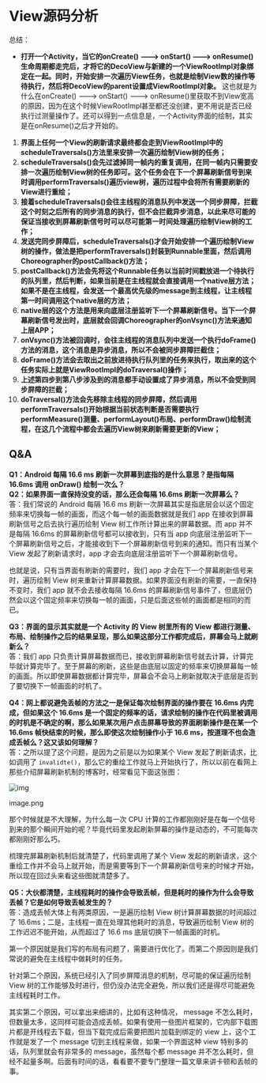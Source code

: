 # View源码分析

总结：

- **打开一个Activity，当它的onCreate() ---> onStart() ---> onResume()生命周期都走完后，才将它的DecoView与新建的一个ViewRootImpl对象绑定在一起。同时，开始安排一次遍历View任务，也就是绘制View数的操作等待执行，然后将DecoView的parent设置成ViewRootImpl对象。** 这也就是为什么在onCreate() ---> onStart() ---> onResume()里获取不到View宽高的原因，因为在这个时候ViewRootImpl甚至都还没创建，更不用说是否已经执行过测量操作了。还可以得到一点信息是，一个Activity界面的绘制，其实是在onResume()之后才开始的。

1. **界面上任何一个View的刷新请求最终都会走到ViewRootImpl中的scheduleTraversals()方法里来安排一次遍历绘制View树的任务；**
2. **scheduleTraversals()会先过滤掉同一帧内的重复调用，在同一帧内只需要安排一次遍历绘制View树的任务即可。这个任务会在下一个屏幕刷新信号到来时调用performTraversals()遍历view树，遍历过程中会将所有需要刷新的View进行重绘；**
3. **接着scheduleTraversals()会往主线程的消息队列中发送一个同步屏障，拦截这个时刻之后所有的同步消息的执行，但不会拦截异步消息，以此来尽可能的保证当接收到屏幕刷新信号时可以尽可能第一时间处理遍历绘制View树的工作；**
4. **发送完同步屏障后，scheduleTraversals()才会开始安排一个遍历绘制View树的操作，做法是把performTraversals()封装到Runnable里面，然后调用Choreographer的postCallback()方法；**
5. **postCallback()方法会先将这个Runnable任务以当前时间戳放进一个待执行的队列里，然后判断，如果当前是在主线程就会直接调用一个native层方法；如果不是在主线程，会发送一个最高优先级的message到主线程，让主线程第一时间调用这个native层的方法；**
6. **native层的这个方法是用来向底层注册监听下一个屏幕刷新信号。当下一个屏幕刷新信号发出时，底层就会回调Choreographer的onVsync()方法来通知上层APP；**
7. **onVsync()方法被回调时，会往主线程的消息队列中发送一个执行doFrame()方法的消息，这个消息是异步消息，所以不会被同步屏障拦截住；**
8. **doFrame()方法会去取出之前放进待执行队列里的任务来执行，取出来的这个任务实际上就是ViewRootImpl的doTraversal()操作；**
9. **上述第四步到第八步涉及到的消息都手动设置成了异步消息，所以不会受到同步屏障的拦截；**
10. **doTraversal()方法会先移除主线程的同步屏障，然后调用performTraversals()开始根据当前状态判断是否需要执行performMeasure()测量、performLayout()布局、performDraw()绘制流程，在这几个流程中都会去遍历View树来刷新需要更新的View；**



## Q&A

**Q1：Android 每隔 16.6 ms 刷新一次屏幕到底指的是什么意思？是指每隔 16.6ms 调用 onDraw() 绘制一次么？**  
 **Q2：如果界面一直保持没变的话，那么还会每隔 16.6ms 刷新一次屏幕么？**  
 答：我们常说的 Android 每隔 16.6 ms 刷新一次屏幕其实是指底层会以这个固定频率来切换每一帧的画面，而这个每一帧的画面数据就是我们 app 在接收到屏幕刷新信号之后去执行遍历绘制 View 树工作所计算出来的屏幕数据。而 app 并不是每隔 16.6ms 的屏幕刷新信号都可以接收到，只有当 app 向底层注册监听下一个屏幕刷新信号之后，才能接收到下一个屏幕刷新信号到来的通知。而只有当某个 View 发起了刷新请求时，app 才会去向底层注册监听下一个屏幕刷新信号。

也就是说，只有当界面有刷新的需要时，我们 app 才会在下一个屏幕刷新信号来时，遍历绘制 View 树来重新计算屏幕数据。如果界面没有刷新的需要，一直保持不变时，我们 app 就不会去接收每隔 16.6ms 的屏幕刷新信号事件了，但底层仍然会以这个固定频率来切换每一帧的画面，只是后面这些帧的画面都是相同的而已。

**Q3：界面的显示其实就是一个 Activity 的 View 树里所有的 View 都进行测量、布局、绘制操作之后的结果呈现，那么如果这部分工作都完成后，屏幕会马上就刷新么？**  
 答：我们 app 只负责计算屏幕数据而已，接收到屏幕刷新信号就去计算，计算完毕就计算完毕了。至于屏幕的刷新，这些是由底层以固定的频率来切换屏幕每一帧的画面。所以即使屏幕数据都计算完毕，屏幕会不会马上刷新就取决于底层是否到了要切换下一帧画面的时机了。

**Q4：网上都说避免丢帧的方法之一是保证每次绘制界面的操作要在 16.6ms 内完成，但如果这个 16.6ms 是一个固定的频率的话，请求绘制的操作在代码里被调用的时机是不确定的啊，那么如果某次用户点击屏幕导致的界面刷新操作是在某一个 16.6ms 帧快结束的时候，那么即使这次绘制操作小于 16.6 ms，按道理不也会造成丢帧么？这又该如何理解？**  
 答：之所以提了这个问题，是因为之前是以为如果某个 View 发起了刷新请求，比如调用了 `invalidte()`，那么它的重绘工作就马上开始执行了，所以以前在看网上那些介绍屏幕刷新机制的博客时，经常看见下面这张图：

![img](https:////upload-images.jianshu.io/upload_images/1924341-d8ebbbd67051dd6b.png?imageMogr2/auto-orient/strip|imageView2/2/w/554/format/webp)

image.png



那个时候就是不大理解，为什么每一次 CPU 计算的工作都刚刚好是在每一个信号到来的那个瞬间开始的呢？毕竟代码里发起刷新屏幕的操作是动态的，不可能每次都刚刚好那么巧。

梳理完屏幕刷新机制后就清楚了，代码里调用了某个 View 发起的刷新请求，这个重绘工作并不会马上就开始，而是需要等到下一个屏幕刷新信号来的时候才开始，所以现在回过头来看这些图就清楚多了。

**Q5：大伙都清楚，主线程耗时的操作会导致丢帧，但是耗时的操作为什么会导致丢帧？它是如何导致丢帧发生的？**  
 答：造成丢帧大体上有两类原因，一是遍历绘制 View 树计算屏幕数据的时间超过了 16.6ms；二是，主线程一直在处理其他耗时的消息，导致遍历绘制 View 树的工作迟迟不能开始，从而超过了 16.6 ms 底层切换下一帧画面的时机。

第一个原因就是我们写的布局有问题了，需要进行优化了。而第二个原因则是我们常说的避免在主线程中做耗时的任务。

针对第二个原因，系统已经引入了同步屏障消息的机制，尽可能的保证遍历绘制 View 树的工作能够及时进行，但仍没办法完全避免，所以我们还是得尽可能避免主线程耗时工作。

其实第二个原因，可以拿出来细讲的，比如有这种情况， message 不怎么耗时，但数量太多，这同样可能会造成丢帧。如果有使用一些图片框架的，它内部下载图片都是开线程去下载，但当下载完成后需要把图片加载到绑定的 view 上，这个工作就是发了一个 message 切到主线程来做，如果一个界面这种 view 特别多的话，队列里就会有非常多的 message，虽然每个都 message 并不怎么耗时，但经不起量多啊。后面有时间的话，看看要不要专门整理一篇文章来讲卡顿和丢帧的事。